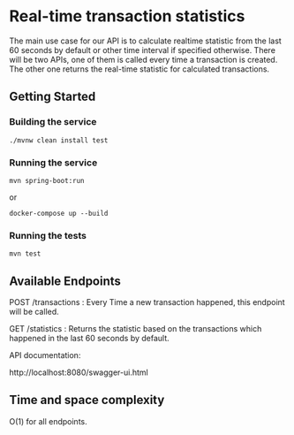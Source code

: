 # Real-time transaction statistics

The main use case for our API is to
calculate realtime statistic from the last 60 seconds by default or other time interval if specified otherwise. There will be two APIs, one of them is
called every time a transaction is created. The other one
returns the real-time statistic for calculated transactions.

## Getting Started

### Building the service

`./mvnw clean install test`

### Running the service
`mvn spring-boot:run`

or

`docker-compose up --build`

### Running the tests

`mvn test`

## Available Endpoints

POST /transactions : Every Time a new transaction happened, this endpoint will be called.

GET /statistics    : Returns the statistic based on the transactions which happened in the last 60 seconds by default.

API documentation:

http://localhost:8080/swagger-ui.html

## Time and space complexity
O(1) for all endpoints.